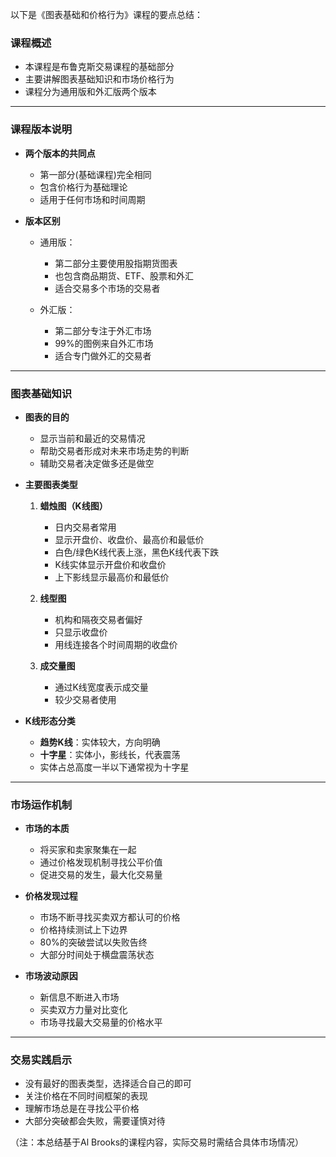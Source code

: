 以下是《图表基础和价格行为》课程的要点总结：

### 课程概述
- 本课程是布鲁克斯交易课程的基础部分
- 主要讲解图表基础知识和市场价格行为
- 课程分为通用版和外汇版两个版本

---

### 课程版本说明
- **两个版本的共同点**
  - 第一部分(基础课程)完全相同
  - 包含价格行为基础理论
  - 适用于任何市场和时间周期
  
- **版本区别**
  - 通用版：
    - 第二部分主要使用股指期货图表
    - 也包含商品期货、ETF、股票和外汇
    - 适合交易多个市场的交易者
  
  - 外汇版：
    - 第二部分专注于外汇市场
    - 99%的图例来自外汇市场
    - 适合专门做外汇的交易者

---

### 图表基础知识
- **图表的目的**
  - 显示当前和最近的交易情况
  - 帮助交易者形成对未来市场走势的判断
  - 辅助交易者决定做多还是做空

- **主要图表类型**
  1. **蜡烛图（K线图）**
     - 日内交易者常用
     - 显示开盘价、收盘价、最高价和最低价
     - 白色/绿色K线代表上涨，黑色K线代表下跌
     - K线实体显示开盘价和收盘价
     - 上下影线显示最高价和最低价
  
  2. **线型图**
     - 机构和隔夜交易者偏好
     - 只显示收盘价
     - 用线连接各个时间周期的收盘价
  
  3. **成交量图**
     - 通过K线宽度表示成交量
     - 较少交易者使用

- **K线形态分类**
  - **趋势K线**：实体较大，方向明确
  - **十字星**：实体小，影线长，代表震荡
  - 实体占总高度一半以下通常视为十字星

---

### 市场运作机制
- **市场的本质**
  - 将买家和卖家聚集在一起
  - 通过价格发现机制寻找公平价值
  - 促进交易的发生，最大化交易量

- **价格发现过程**
  - 市场不断寻找买卖双方都认可的价格
  - 价格持续测试上下边界
  - 80%的突破尝试以失败告终
  - 大部分时间处于横盘震荡状态

- **市场波动原因**
  - 新信息不断进入市场
  - 买卖双方力量对比变化
  - 市场寻找最大交易量的价格水平

---

### 交易实践启示
- 没有最好的图表类型，选择适合自己的即可
- 关注价格在不同时间框架的表现
- 理解市场总是在寻找公平价格
- 大部分突破都会失败，需要谨慎对待

（注：本总结基于Al Brooks的课程内容，实际交易时需结合具体市场情况）
